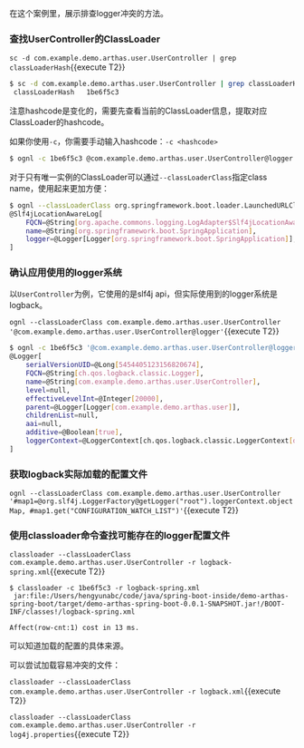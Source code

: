 

在这个案例里，展示排查logger冲突的方法。

### 查找UserController的ClassLoader

`sc -d com.example.demo.arthas.user.UserController | grep classLoaderHash`{{execute T2}}

```bash
$ sc -d com.example.demo.arthas.user.UserController | grep classLoaderHash
 classLoaderHash   1be6f5c3
```

注意hashcode是变化的，需要先查看当前的ClassLoader信息，提取对应ClassLoader的hashcode。

如果你使用`-c`，你需要手动输入hashcode：`-c <hashcode>`

```bash
$ ognl -c 1be6f5c3 @com.example.demo.arthas.user.UserController@logger
```

对于只有唯一实例的ClassLoader可以通过`--classLoaderClass`指定class name，使用起来更加方便：

```bash
$ ognl --classLoaderClass org.springframework.boot.loader.LaunchedURLClassLoader  @org.springframework.boot.SpringApplication@logger
@Slf4jLocationAwareLog[
    FQCN=@String[org.apache.commons.logging.LogAdapter$Slf4jLocationAwareLog],
    name=@String[org.springframework.boot.SpringApplication],
    logger=@Logger[Logger[org.springframework.boot.SpringApplication]],
]
```

### 确认应用使用的logger系统

以`UserController`为例，它使用的是slf4j api，但实际使用到的logger系统是logback。

`ognl --classLoaderClass com.example.demo.arthas.user.UserController '@com.example.demo.arthas.user.UserController@logger'`{{execute T2}}


```bash
$ ognl -c 1be6f5c3 '@com.example.demo.arthas.user.UserController@logger'
@Logger[
    serialVersionUID=@Long[5454405123156820674],
    FQCN=@String[ch.qos.logback.classic.Logger],
    name=@String[com.example.demo.arthas.user.UserController],
    level=null,
    effectiveLevelInt=@Integer[20000],
    parent=@Logger[Logger[com.example.demo.arthas.user]],
    childrenList=null,
    aai=null,
    additive=@Boolean[true],
    loggerContext=@LoggerContext[ch.qos.logback.classic.LoggerContext[default]],
]
```

### 获取logback实际加载的配置文件


`ognl --classLoaderClass com.example.demo.arthas.user.UserController '#map1=@org.slf4j.LoggerFactory@getLogger("root").loggerContext.objectMap, #map1.get("CONFIGURATION_WATCH_LIST")'`{{execute T2}}


### 使用classloader命令查找可能存在的logger配置文件

`classloader --classLoaderClass com.example.demo.arthas.user.UserController -r logback-spring.xml`{{execute T2}}

```
$ classloader -c 1be6f5c3 -r logback-spring.xml
 jar:file:/Users/hengyunabc/code/java/spring-boot-inside/demo-arthas-spring-boot/target/demo-arthas-spring-boot-0.0.1-SNAPSHOT.jar!/BOOT-INF/classes!/logback-spring.xml

Affect(row-cnt:1) cost in 13 ms.
```
可以知道加载的配置的具体来源。

可以尝试加载容易冲突的文件：

`classloader --classLoaderClass com.example.demo.arthas.user.UserController -r logback.xml`{{execute T2}}

`classloader --classLoaderClass com.example.demo.arthas.user.UserController -r log4j.properties`{{execute T2}}



